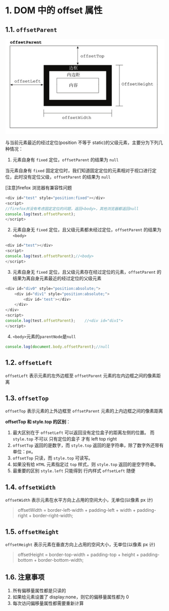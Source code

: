 # 1. DOM 中的 offset 属性

## 1.1. `offsetParent`

![offsetParent](images/offsetParent.png)

与当前元素最近的经过定位(position 不等于 static)的父级元素，主要分为下列几种情况：

1. 元素自身有 `fixed` 定位，`offsetParent` 的结果为 `null`

当元素自身有 `fixed` 固定定位时，我们知道固定定位的元素相对于视口进行定位，此时没有定位父级，`offsetParent` 的结果为 `null`

[注意]firefox 浏览器有兼容性问题

```JavaScript
<div id="test" style="position:fixed"></div>
<script>
//firefox并没有考虑固定定位的问题，返回<body>，其他浏览器都返回null
console.log(test.offsetParent);
</script>
```

2. 元素自身无 `fixed` 定位，且父级元素都未经过定位，`offsetParent` 的结果为 `<body>`

```JavaScript
<div id="test"></div>
<script>
console.log(test.offsetParent);//<body>
</script>
```

3. 元素自身无 `fixed` 定位，且父级元素存在经过定位的元素，`offsetParent` 的结果为离自身元素最近的经过定位的父级元素

```JavaScript
<div id="div0" style="position:absolute;">
    <div id="div1" style="position:absolute;">
        <div id='test'></div>
    </div>
</div>
<script>
console.log(test.offsetParent);    //<div id="div1">
</script>
```

4. `<body>`元素的`parentNode`是`null`

```JavaScript
console.log(document.body.offsetParent);//null
```

## 1.2. `offsetLeft`

`offsetLeft` 表示元素的左外边框至 `offsetParent` 元素的左内边框之间的像素距离

## 1.3. `offsetTop`

`offsetTop` 表示元素的上外边框至 `offsetParent` 元素的上内边框之间的像素距离

**offsetTop 和 style.top 的区别**：

1. 最大区别在于 `offsetLeft` 可以返回没有定位盒子的距离左侧的位置。 而 `style.top` 不可以 只有定位的盒子 才有 left top right
2. `offsetTop` 返回的是数字，而 `style.top` 返回的是字符串，除了数字外还带有单位：px。
3. `offsetTop` 只读，而 `style.top` 可读写。
4. 如果没有给 `HTML` 元素指定过 `top` 样式，则 `style.top` 返回的是空字符串。
5. 最重要的区别 `style.left` 只能得到 行内样式 `offsetLeft` 随便

## 1.4. `offsetWidth`

`offsetWidth` 表示元素在水平方向上占用的空间大小，无单位(以像素 px 计)

> offsetWidth = border-left-width + padding-left + width + padding-right + border-right-width;

## 1.5. `offsetHeight`

`offsetHeight` 表示元素在垂直方向上占用的空间大小，无单位(以像素 px 计)

> offsetHeight = border-top-width + padding-top + height + padding-bottom + border-bottom-width;

## 1.6. 注意事项

1. 所有偏移量属性都是只读的
2. 如果给元素设置了 display:none，则它的偏移量属性都为 0
3. 每次访问偏移量属性都需要重新计算
